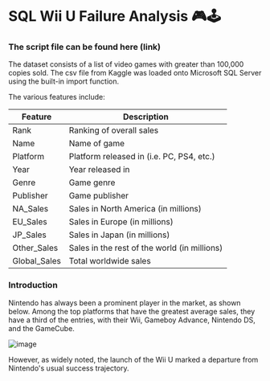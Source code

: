 # SQL Wii U Failure Analysis 🎮🕹️

### The script file can be found here (link)

The dataset consists of a list of video games with greater than 100,000 copies sold. The csv file from Kaggle was loaded onto Microsoft SQL Server using the built-in import function.

The various features include:

| **Feature** | **Description** |
|---|---|
| Rank  | Ranking of overall sales |
| Name | Name of game  |
| Platform | Platform released in (i.e. PC, PS4, etc.) |
| Year | Year released in |
| Genre | Game genre |
| Publisher | Game publisher |
| NA_Sales | Sales in North America (in millions) |
| EU_Sales | Sales in Europe (in millions) |
| JP_Sales | Sales in Japan (in millions) |
| Other_Sales | Sales in the rest of the world (in millions) |
| Global_Sales | Total worldwide sales |

### Introduction 
Nintendo has always been a prominent player in the market, as shown below. Among the top platforms that have the greatest average sales, they have a third of the entries, with their Wii, Gameboy Advance, Nintendo DS, and the GameCube.

![image](https://github.com/luisintalan/sql-wiiufailure/assets/152008653/a3462579-b05c-4eed-95ff-9d0b3df04815)

However, as widely noted, the launch of the Wii U marked a departure from Nintendo's usual success trajectory. 


